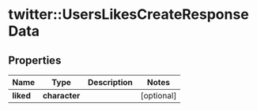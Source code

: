 # twitter::UsersLikesCreateResponseData


## Properties
Name | Type | Description | Notes
------------ | ------------- | ------------- | -------------
**liked** | **character** |  | [optional] 


